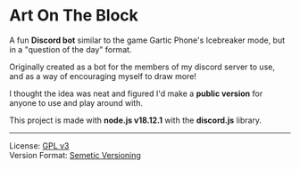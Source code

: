 # Art On The Block

A fun **Discord bot** similar to the game Gartic Phone's Icebreaker mode, but in a "question of the day" format.

Originally created as a bot for the members of my discord server to use, and as a way of encouraging myself to draw more!

I thought the idea was neat and figured I'd make a **public version** for anyone to use and play around with.

This project is made with **node.js v18.12.1** with the **discord.js** library.

---

License: [GPL v3](https://www.gnu.org/licenses/gpl-3.0.en.html)<br>
Version Format: [Semetic Versioning](https://semver.org/)
